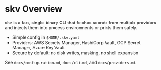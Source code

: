 # skv Overview

skv is a fast, single-binary CLI that fetches secrets from multiple providers and injects them into process environments or prints them safely.

- Simple config in `$HOME/.skv.yaml`
- Providers: AWS Secrets Manager, HashiCorp Vault, GCP Secret Manager, Azure Key Vault
- Secure by default: no disk writes, masking, no shell expansion

See `docs/configuration.md`, `docs/cli.md`, and `docs/providers.md`.
